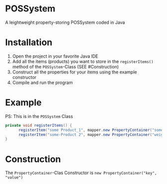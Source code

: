 # POSSystem
A leightweight property-storing POSSystem coded in Java

# Installation
1. Open the project in your favorite Java IDE
2. Add all the items (products) you want to store in the `registerItems()` method of the `POSSystem`-Class (SEE #Construction)
3. Construct all the properties for your items using the example constructor
4. Compile and run the program

# Example
PS: This is in the `POSSystem` Class
```java
private void registerItems() {
      registerItem("some Product_1", mapper.new PropertyContainer("someProperty", "someValue"), mapper.new PropertyContainer("anotherProperty", "anotherValue"));
      registerItem("some-Product 2", mapper.new PropertyContainer("weight (pounds)", 8.6f), mapper.new PropertyContainer("height", "54cm"));
}
```

# Construction
The `PropertyContainer`-Clas Constructor is `new PropertyContainer("key", "value")`
